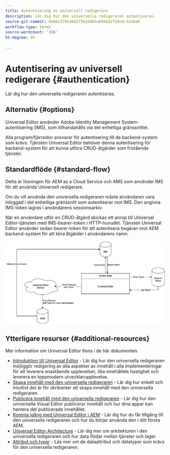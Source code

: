 ```yaml
---
title: Autentisering av universell redigerare
description: Lär dig hur den universella redigeraren autentiseras.
source-git-commit: 0e66c379e10d275610d85a699da272dc0c32a9a8
workflow-type: tm+mt
source-wordcount: '326'
ht-degree: 0%

---
```



# Autentisering av universell redigerare {#authentication}

Lär dig hur den universella redigeraren autentiseras.

## Alternativ {#options}

Universal Editor använder Adobe Identity Management System-autentisering (IMS), som tillhandahålls via det enhetliga gränssnittet.

Alla program/fjärrsidor ansvarar för autentisering till de backend-system som krävs. Tjänsten Universal Editor behöver denna autentisering för backend-system för att kunna utföra CRUD-åtgärder som fristående tjänster.

## Standardflöde {#standard-flow}

Detta är lösningen för AEM as a Cloud Service och AMS som använder IMS för att använda Universell redigerare.

Om du vill använda den universella redigeraren måste användaren vara inloggad i det enhetliga gränssnitt som autentiserar mot IMS. Den angivna IMS-token lagras i användarens sessionsarkiv.

När en användare utför en CRUD-åtgärd skickas ett anrop till Universal Editor-tjänsten med IMS-bearer-token i HTTP-huvudet. Tjänsten Universal Editor använder sedan bearer-token för att autentisera begäran mot AEM backend-system för att köra åtgärder i användarens namn.

![Standardautentiseringsflöde](assets/standard-flow.png)

## Ytterligare resurser {#additional-resources}

Mer information om Universal Editor finns i de här dokumenten.

* [Introduktion till Universal Editor](introduction.md) - Lär dig hur den universella redigeraren möjliggör redigering av alla aspekter av innehåll i alla implementeringar för att leverera enastående upplevelser, öka innehållets hastighet och leverera en toppmodern utvecklarupplevelse.
* [Skapa innehåll med den universella redigeraren](authoring.md) - Lär dig hur enkelt och intuitivt det är för skribenter att skapa innehåll med den universella redigeraren.
* [Publicera innehåll med den universella redigeraren](publishing.md) - Lär dig hur den universella Visual Editor publicerar innehåll och hur dina appar kan hantera det publicerade innehållet.
* [Komma igång med Universal Editor i AEM](getting-started.md) - Lär dig hur du får tillgång till den universella redigeraren och hur du börjar använda den i ditt första AEM.
* [Universal Editor Architecture](architecture.md) - Lär dig mer om arkitekturen i den universella redigeraren och hur data flödar mellan tjänster och lager.
* [Attribut och typer](attributes-types.md) - Läs mer om de dataattribut och datatyper som krävs för den universella redigeraren.
